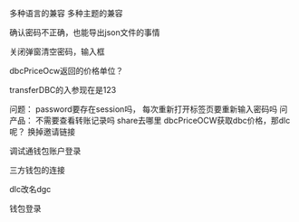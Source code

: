 


多种语言的兼容
多种主题的兼容

确认密码不正确，也能导出json文件的事情

关闭弹窗清空密码，输入框

dbcPriceOcw返回的价格单位？

transferDBC的入参现在是123

问题：
password要存在session吗， 每次重新打开标签页要重新输入密码吗
问产品： 不需要查看转账记录吗
share去哪里
dbcPriceOCW获取dbc价格，那dlc呢？
换掉邀请链接

调试通钱包账户登录

三方钱包的连接



dlc改名dgc


钱包登录